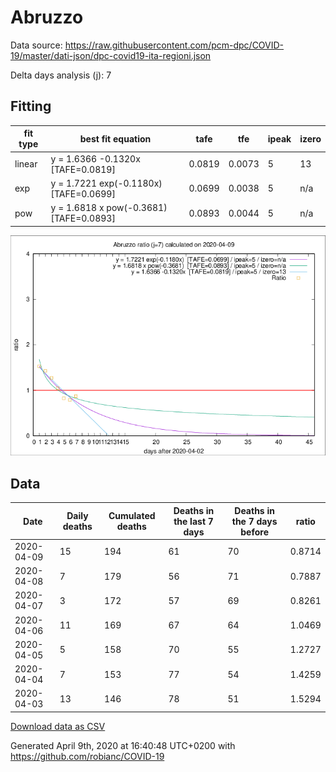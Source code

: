# Abruzzo

Data source: https://raw.githubusercontent.com/pcm-dpc/COVID-19/master/dati-json/dpc-covid19-ita-regioni.json

Delta days analysis (j): 7

## Fitting 
|fit type|best fit equation|tafe|tfe|ipeak|izero|
|-------|-----|--------|------|---|---|
|linear|y = 1.6366 -0.1320x  [TAFE=0.0819]|0.0819|0.0073|5|13|
|exp|y = 1.7221 exp(-0.1180x)  [TAFE=0.0699]|0.0699|0.0038|5|n/a|
|pow|y = 1.6818 x pow(-0.3681)  [TAFE=0.0893]|0.0893|0.0044|5|n/a|

![Plot](COVID-19_abruzzo_j7_2020-04-09.png)

## Data
|Date|Daily deaths|Cumulated deaths|Deaths in the last 7 days|Deaths in the 7 days before|ratio|
|----|----------|-----------|-------|--------------------|-----|
|2020-04-09|15|194|61|70|0.8714|
|2020-04-08|7|179|56|71|0.7887|
|2020-04-07|3|172|57|69|0.8261|
|2020-04-06|11|169|67|64|1.0469|
|2020-04-05|5|158|70|55|1.2727|
|2020-04-04|7|153|77|54|1.4259|
|2020-04-03|13|146|78|51|1.5294|

[Download data as CSV](COVID-19_abruzzo_j7_2020-04-09.csv)

Generated April 9th, 2020 at 16:40:48 UTC+0200 with https://github.com/robianc/COVID-19
